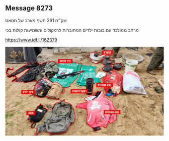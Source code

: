 ## Message 8273

צק״ח 261 חשף מארב של חמאס:

מרחב ממולכד עם בובות ילדים המחוברות לרמקולים ומשמיעות קולות בכי

https://www.idf.il/162379

![Photo](./8273/8273_photo.jpg)
